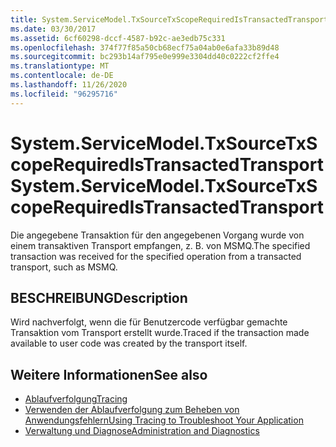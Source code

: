 ```yaml
---
title: System.ServiceModel.TxSourceTxScopeRequiredIsTransactedTransport
ms.date: 03/30/2017
ms.assetid: 6cf60298-dccf-4587-b92c-ae3edb75c331
ms.openlocfilehash: 374f77f85a50cb68ecf75a04ab0e6afa33b89d48
ms.sourcegitcommit: bc293b14af795e0e999e3304dd40c0222cf2ffe4
ms.translationtype: MT
ms.contentlocale: de-DE
ms.lasthandoff: 11/26/2020
ms.locfileid: "96295716"
---
```

# <a name="systemservicemodeltxsourcetxscoperequiredistransactedtransport"></a><span data-ttu-id="dba00-102">System.ServiceModel.TxSourceTxScopeRequiredIsTransactedTransport</span><span class="sxs-lookup"><span data-stu-id="dba00-102">System.ServiceModel.TxSourceTxScopeRequiredIsTransactedTransport</span></span>

<span data-ttu-id="dba00-103">Die angegebene Transaktion für den angegebenen Vorgang wurde von einem transaktiven Transport empfangen, z. B. von MSMQ.</span><span class="sxs-lookup"><span data-stu-id="dba00-103">The specified transaction was received for the specified operation from a transacted transport, such as MSMQ.</span></span>  
  
## <a name="description"></a><span data-ttu-id="dba00-104">BESCHREIBUNG</span><span class="sxs-lookup"><span data-stu-id="dba00-104">Description</span></span>  

 <span data-ttu-id="dba00-105">Wird nachverfolgt, wenn die für Benutzercode verfügbar gemachte Transaktion vom Transport erstellt wurde.</span><span class="sxs-lookup"><span data-stu-id="dba00-105">Traced if the transaction made available to user code was created by the transport itself.</span></span>  
  
## <a name="see-also"></a><span data-ttu-id="dba00-106">Weitere Informationen</span><span class="sxs-lookup"><span data-stu-id="dba00-106">See also</span></span>

- [<span data-ttu-id="dba00-107">Ablaufverfolgung</span><span class="sxs-lookup"><span data-stu-id="dba00-107">Tracing</span></span>](index.md)
- [<span data-ttu-id="dba00-108">Verwenden der Ablaufverfolgung zum Beheben von Anwendungsfehlern</span><span class="sxs-lookup"><span data-stu-id="dba00-108">Using Tracing to Troubleshoot Your Application</span></span>](using-tracing-to-troubleshoot-your-application.md)
- [<span data-ttu-id="dba00-109">Verwaltung und Diagnose</span><span class="sxs-lookup"><span data-stu-id="dba00-109">Administration and Diagnostics</span></span>](../index.md)
